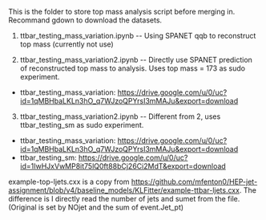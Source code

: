 This is the folder to store top mass analysis script before merging in. Recommand gdown to download the datasets.

1. ttbar_testing_mass_variation.ipynb -- Using SPANET qqb to reconstruct top mass (currently not use)

2. ttbar_testing_mass_variation2.ipynb -- Directly use SPANET prediction of reconstructed top mass to analysis. Uses top mass = 173 as sudo experiment.
* ttbar_testing_mass_variation: https://drive.google.com/u/0/uc?id=1qMBHbaLKLn3hO_q7WJzoQPYrsI3mMAJu&export=download

3. ttbar_testing_mass_variation2.ipynb -- Different from 2, uses ttbar_testing_sm as sudo experiment.
* ttbar_testing_mass_variation: https://drive.google.com/u/0/uc?id=1qMBHbaLKLn3hO_q7WJzoQPYrsI3mMAJu&export=download
* ttbar_testing_sm: https://drive.google.com/u/0/uc?id=1IwHJxVwMP8it75lQ0ft88bCj26Ci2MdT&export=download

example-top-ljets.cxx is a copy from https://github.com/mfenton0/HEP-jet-assignment/blob/v4/baseline_models/KLFitter/example-ttbar-ljets.cxx. The difference is I directly read the number of jets and sumet from the file. (Original is set by NOjet and the sum of event.Jet_pt)